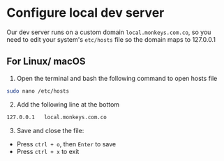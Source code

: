 # Configure local dev server

Our dev server runs on a custom domain `local.monkeys.com.co`,
so you need to edit your system's `etc/hosts` file so the domain maps to 127.0.0.1

## For Linux/ macOS

1. Open the terminal and bash the following command to open hosts file

```sh
sudo nano /etc/hosts
```

2. Add the following line at the bottom

```sh
127.0.0.1   local.monkeys.com.co
```

3. Save and close the file:

- Press `ctrl + o`, then `Enter` to save
- Press `ctrl + x` to exit
